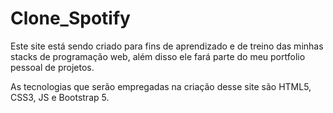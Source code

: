 # Clone_Spotify

Este site está sendo criado para fins de aprendizado e de treino das minhas stacks de programação web, além disso ele fará parte do meu portfolio pessoal de projetos.

As tecnologias que serão empregadas na criação desse site são HTML5, CSS3, JS e Bootstrap 5.

